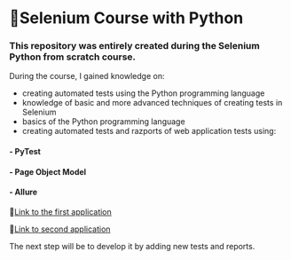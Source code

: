 # 📖Selenium Course with Python

### This repository was entirely created during the Selenium Python from scratch course. 
During the course, I gained knowledge on:
* creating automated tests using the Python programming language
* knowledge of basic and more advanced techniques of creating tests in Selenium
* basics of the Python programming language
* creating automated tests and razports of web application tests using:
#### -  PyTest
####  - Page Object Model
#### -  Allure

🔗[Link to the first application](https://github.com/JoannaKraciuk/selenium_kurs/tree/f3f749ec58e2289341ae855e54dd8b14cc979b79/page_object_patern)

🔗[Link to second application](https://github.com/JoannaKraciuk/selenium_kurs/tree/1da790639c549cf35d010f34e52436636817e258/page_object_patern)


The next step will be to develop it by adding new tests and reports. 

